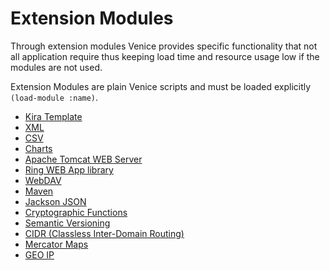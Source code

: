 # Extension Modules

Through extension modules Venice provides specific functionality
that not all application require thus keeping load time and 
resource usage low if the modules are not used.

Extension Modules are plain Venice scripts and must be loaded 
explicitly `(load-module :name)`.

* [Kira Template](ext-kira.md)
* [XML](ext-xml.md)
* [CSV](ext-csv.md)
* [Charts](ext-charts.md)
* [Apache Tomcat WEB Server](ext-tomcat.md)
* [Ring WEB App library](ext-ring.md)
* [WebDAV](ext-webdav.md)
* [Maven](ext-maven.md)
* [Jackson JSON](ext-jackson.md)
* [Cryptographic Functions](ext-crypt.md)
* [Semantic Versioning](ext-semver.md)
* [CIDR (Classless Inter-Domain Routing)](ext-cidr.md)
* [Mercator Maps](ext-mercator.md)
* [GEO IP](ext-geoip.md)
